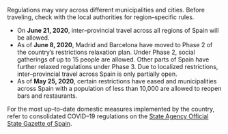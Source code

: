 Regulations may vary across different municipalities and cities. Before traveling, check with the local authorities for region–specific rules.

- On **June 21, 2020**, inter–provincial travel across all regions of Spain will be allowed.
- As of **June 8, 2020**, Madrid and Barcelona have moved to Phase 2 of the country’s restrictions relaxation plan. Under Phase 2, social gatherings of up to 15 people are allowed. Other parts of Spain have further relaxed regulations under Phase 3. Due to localized restrictions, inter–provincial travel across Spain is only partially open.
- As of **May 25, 2020**, certain restrictions have eased and municipalities across Spain with a population of less than 10,000 are allowed to reopen bars and restaurants.

For the most up–to–date domestic measures implemented by the country, refer to consolidated COVID–19 regulations on the [State Agency Official State Gazette of Spain](https://www.boe.es/biblioteca_juridica/codigos/codigo.php?id=355&modo=2&nota=0&tab=2).

